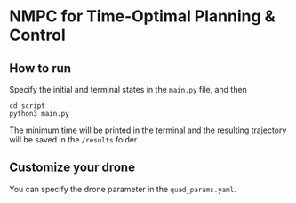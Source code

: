 # NMPC for Time-Optimal Planning & Control

## How to run

Specify the initial and terminal states in the `main.py` file, and then

```
cd script
python3 main.py
```
The minimum time will be printed in the terminal and the resulting trajectory will be saved in the `/results` folder

## Customize your drone
You can specify the drone parameter in the `quad_params.yaml`.


